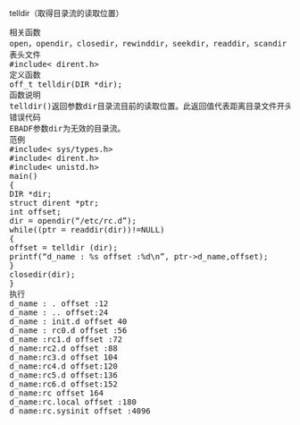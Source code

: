 telldir（取得目录流的读取位置）
<pre>相关函数
open，opendir，closedir，rewinddir，seekdir，readdir，scandir
表头文件
#include< dirent.h>
定义函数
off_t telldir(DIR *dir);
函数说明
telldir()返回参数dir目录流目前的读取位置。此返回值代表距离目录文件开头的偏移量返回值返回下个读取位置，有错误发生时返回-1。
错误代码
EBADF参数dir为无效的目录流。
范例
#include< sys/types.h>
#include< dirent.h>
#include< unistd.h>
main()
{
DIR *dir;
struct dirent *ptr;
int offset;
dir = opendir(“/etc/rc.d”);
while((ptr = readdir(dir))!=NULL)
{
offset = telldir (dir);
printf(“d_name : %s offset :%d\n”, ptr->d_name,offset);
}
closedir(dir);
}
执行
d_name : . offset :12
d_name : .. offset:24
d_name : init.d offset 40
d_name : rc0.d offset :56
d_name :rc1.d offset :72
d_name:rc2.d offset :88
d_name:rc3.d offset 104
d_name:rc4.d offset:120
d_name:rc5.d offset:136
d_name:rc6.d offset:152
d_name:rc offset 164
d_name:rc.local offset :180
d_name:rc.sysinit offset :4096</pre>